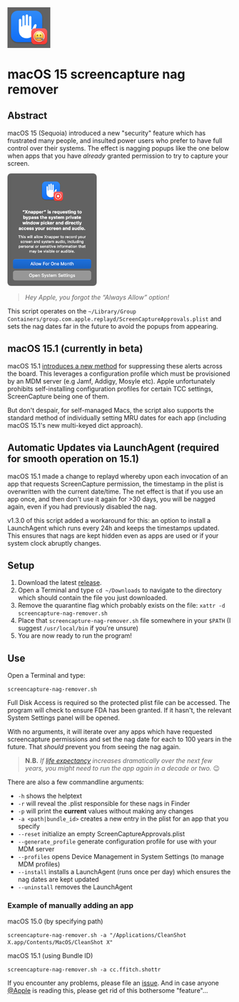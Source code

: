 <img src="./icon.png" width="96" />

# macOS 15 screencapture nag remover

## Abstract

macOS 15 (Sequoia) introduced a new "security" feature which has frustrated many people, and insulted power users who prefer to have full control over their systems. The effect is nagging popups like the one below when apps that you have _already_ granted permission to try to capture your screen.

<img src="./sample.png" width="200" alt="nag image" />

> _Hey Apple, you forgot the “Always Allow” option!_

This script operates on the `~/Library/Group Containers/group.com.apple.replayd/ScreenCaptureApprovals.plist` and sets the nag dates far in the future to avoid the popups from appearing.

## macOS 15.1 (currently in beta)

macOS 15.1 [introduces a new method][5] for suppressing these alerts across the board. This leverages a configuration profile which must be provisioned by an MDM server (e.g Jamf, Addigy, Mosyle etc). Apple unfortunately prohibits self-installing configuration profiles for certain TCC settings, ScreenCapture being one of them.

But don't despair, for self-managed Macs, the script also supports the standard method of individually setting MRU dates for each app (including macOS 15.1's new multi-keyed dict approach).

## Automatic Updates via LaunchAgent (required for smooth operation on 15.1)

macOS 15.1 made a change to replayd whereby upon each invocation of an app that requests ScreenCapture permission, the timestamp in the plist is overwritten with the current date/time. The net effect is that if you use an app once, and then don't use it again for >30 days, you will be nagged again, even if you had previously disabled the nag.

v1.3.0 of this script added a workaround for this: an option to install a LaunchAgent which runs every 24h and keeps the timestamps updated. This ensures that nags are kept hidden even as apps are used or if your system clock abruptly changes.

## Setup

1. Download the latest [release][4].
2. Open a Terminal and type `cd ~/Downloads` to navigate to the directory which should contain the file you just downloaded.
3. Remove the quarantine flag which probably exists on the file: `xattr -d screencapture-nag-remover.sh`
4. Place that `screencapture-nag-remover.sh` file somewhere in your `$PATH` (I suggest `/usr/local/bin` if you're unsure)
5. You are now ready to run the program!

## Use

Open a Terminal and type:

```
screencapture-nag-remover.sh
```

Full Disk Access is required so the protected plist file can be accessed. The program will check to ensure FDA has been granted. If it hasn't, the relevant System Settings panel will be opened.

With no arguments, it will iterate over any apps which have requested screencapture permissions and set the nag date for each to 100 years in the future. That _should_ prevent you from seeing the nag again.

> **N.B.** _If [life expectancy][1] increases dramatically over the next few years, you might need to run the app again in a decade or two._ 😉

There are also a few commandline arguments:

- `-h` shows the helptext
- `-r` will reveal the .plist responsible for these nags in Finder
- `-p` will print the **current** values without making any changes
- `-a <path|bundle_id>` creates a new entry in the plist for an app that you specify
- `--reset` initialize an empty ScreenCaptureApprovals.plist
- `--generate_profile` generate configuration profile for use with your MDM server
- `--profiles` opens Device Management in System Settings (to manage MDM profiles)
- `--install` installs a LaunchAgent (runs once per day) which ensures the nag dates are kept updated
- `--uninstall` removes the LaunchAgent

### Example of manually adding an app

macOS 15.0 (by specifying path)
```
screencapture-nag-remover.sh -a "/Applications/CleanShot X.app/Contents/MacOS/CleanShot X"
```

macOS 15.1 (using Bundle ID)
```
screencapture-nag-remover.sh -a cc.ffitch.shottr
```

If you encounter any problems, please file an [issue][3]. And in case anyone [@Apple][2] is reading this, please get rid of this bothersome "feature"...


[1]: https://data.worldbank.org/indicator/SP.DYN.LE00.IN
[2]: https://github.com/apple
[3]: https://github.com/luckman212/screencapture-nag-remover/issues
[4]: https://github.com/luckman212/screencapture-nag-remover/releases
[5]: https://developer.apple.com/documentation/macos-release-notes/macos-15_1-release-notes#New-Features
